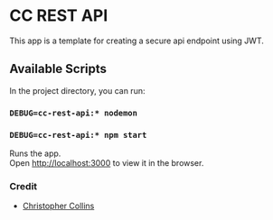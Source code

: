 # CC REST API

This app is a template for creating a secure api endpoint using JWT.

## Available Scripts

In the project directory, you can run:

### `DEBUG=cc-rest-api:* nodemon`

### `DEBUG=cc-rest-api:* npm start`

Runs the app.<br />
Open [http://localhost:3000](http://localhost:3000) to view it in the browser.

### Credit

- [Christopher Collins](https://ccollins.io)
